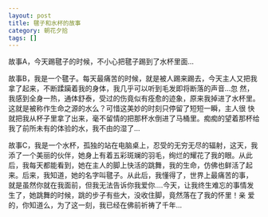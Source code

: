 ```yaml
---
layout: post
title: 毽子和水杯的故事
category: 朝花夕拾
tags: []
---
```

故事A，今天踢毽子的时候，不小心把毽子踢到了水杯里面...
	
故事B，我是一个毽子。每天最痛苦的时候，就是被人踢来踢去，今天主人又把我拿了起来，不断蹂躏着我的身体，我几乎可以听到毛发即将断落的声音...忽
然，我感到全身一热，通体舒泰，受过的伤竟似有痊愈的迹象，原来我掉进了水杯里。这就是被称作生命之源的水么？可惜这美妙的时刻只停留了短短一瞬，主人很
快就把我从杯子里拿了出来，毫不留情的把那杯水倒进了马桶里。痴痴的望着那杯给我了前所未有的体验的水，我不由的湿了... 
	
故事C，我是一个水杯，孤独的站在电脑桌上，忍受的无穷无尽的辐射，这天，我添了一个美丽的伙伴，她身上有着五彩斑斓的羽毛，绚烂的耀花了我的眼。从此
后，我每天都能看到，她在主人的脚上快活的跳舞，我的生命，仿佛也鲜活了起来。后来，我知道，她的名字叫毽子。从此后，我懂得了，世界上最痛苦的事，
就是虽然你就在我面前，但我无法告诉你我爱你....今天，让我终生难忘的事情发生了，她跳舞的时候，跳的步子有些大，没收住脚，竟然落在了我的怀里！亲
爱的，你知道么，为了这一刻，我已经在佛前祈祷了千年...
